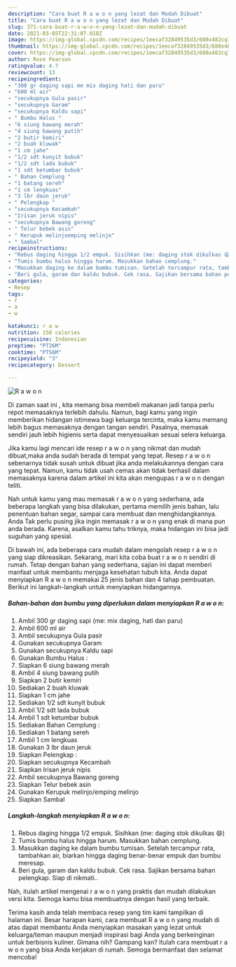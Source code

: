 ```yaml
---
description: "Cara buat R a w o n yang lezat dan Mudah Dibuat"
title: "Cara buat R a w o n yang lezat dan Mudah Dibuat"
slug: 371-cara-buat-r-a-w-o-n-yang-lezat-dan-mudah-dibuat
date: 2021-03-05T22:31:07.018Z
image: https://img-global.cpcdn.com/recipes/1eecaf32849535d3/680x482cq70/r-a-w-o-n-foto-resep-utama.jpg
thumbnail: https://img-global.cpcdn.com/recipes/1eecaf32849535d3/680x482cq70/r-a-w-o-n-foto-resep-utama.jpg
cover: https://img-global.cpcdn.com/recipes/1eecaf32849535d3/680x482cq70/r-a-w-o-n-foto-resep-utama.jpg
author: Rose Pearson
ratingvalue: 4.7
reviewcount: 13
recipeingredient:
- "300 gr daging sapi me mix daging hati dan paru"
- "600 ml air"
- "secukupnya Gula pasir"
- "secukupnya Garam"
- "secukupnya Kaldu sapi"
- " Bumbu Halus "
- "6 siung bawang merah"
- "4 siung bawang putih"
- "2 butir kemiri"
- "2 buah kluwak"
- "1 cm jahe"
- "1/2 sdt kunyit bubuk"
- "1/2 sdt lada bubuk"
- "1 sdt ketumbar bubuk"
- " Bahan Cemplung "
- "1 batang sereh"
- "1 cm lengkuas"
- "3 lbr daun jeruk"
- " Pelengkap "
- "secukupnya Kecambah"
- "Irisan jeruk nipis"
- "secukupnya Bawang goreng"
- " Telur bebek asin"
- " Kerupuk melinjoemping melinjo"
- " Sambal"
recipeinstructions:
- "Rebus daging hingga 1/2 empuk. Sisihkan (me: daging stok dikulkas 😄)"
- "Tumis bumbu halus hingga harum. Masukkan bahan cemplung."
- "Masukkan daging ke dalam bumbu tumisan. Setelah tercampur rata, tambahkan air, biarkan hingga daging benar-benar empuk dan bumbu meresap."
- "Beri gula, garam dan kaldu bubuk. Cek rasa. Sajikan bersama bahan pelengkap. Siap di nikmati.."
categories:
- Resep
tags:
- r
- a
- w

katakunci: r a w 
nutrition: 150 calories
recipecuisine: Indonesian
preptime: "PT26M"
cooktime: "PT56M"
recipeyield: "3"
recipecategory: Dessert

---
```



![R a w o n](https://img-global.cpcdn.com/recipes/1eecaf32849535d3/680x482cq70/r-a-w-o-n-foto-resep-utama.jpg)

Di zaman  saat ini , kita memang bisa membeli makanan jadi tanpa perlu repot memasaknya terlebih dahulu. Namun, bagi kamu yang ingin memberikan hidangan istimewa bagi keluarga tercinta, maka kamu memang lebih bagus memasaknya dengan tangan sendiri. Pasalnya, memasak sendiri jauh lebih higienis serta dapat menyesuaikan sesuai selera keluarga.

Jika kamu lagi mencari ide resep r a w o n yang nikmat dan mudah dibuat,maka anda sudah berada di tempat yang tepat. Resep r a w o n  sebenarnya tidak susah untuk dibuat jika anda melakukannya dengan cara yang tepat. Namun, kamu tidak usah cemas akan tidak berhasil dalam memasaknya 
karena dalam artikel ini kita akan mengupas r a w o n dengan teliti.  



Nah untuk kamu yang mau memasak r a w o n yang sederhana, ada beberapa langkah yang bisa dilakukan, pertama memilih jenis bahan, lalu penentuan bahan segar, sampai cara membuat dan menghidangkannya. Anda Tak perlu pusing jika ingin memasak r a w o n yang enak di mana pun anda berada. Karena, asalkan kamu  tahu triknya, maka hidangan ini bisa jadi suguhan yang spesial.

Di bawah ini, ada beberapa cara mudah dalam mengolah resep r a w o n yang siap dikreasikan. Sekarang, mari kita coba buat r a w o n sendiri di rumah. Tetap dengan bahan yang sederhana, sajian ini dapat memberi manfaat untuk membantu menjaga kesehatan tubuh kita. Anda dapat menyiapkan R a w o n memakai 25 jenis bahan dan 4 tahap pembuatan. Berikut ini langkah-langkah untuk menyiapkan hidangannya.

<!--inarticleads1-->

##### Bahan-bahan dan bumbu yang diperlukan dalam menyiapkan R a w o n:

1. Ambil 300 gr daging sapi (me: mix daging, hati dan paru)
1. Ambil 600 ml air
1. Ambil secukupnya Gula pasir
1. Gunakan secukupnya Garam
1. Gunakan secukupnya Kaldu sapi
1. Gunakan  Bumbu Halus :
1. Siapkan 6 siung bawang merah
1. Ambil 4 siung bawang putih
1. Siapkan 2 butir kemiri
1. Sediakan 2 buah kluwak
1. Siapkan 1 cm jahe
1. Sediakan 1/2 sdt kunyit bubuk
1. Ambil 1/2 sdt lada bubuk
1. Ambil 1 sdt ketumbar bubuk
1. Sediakan  Bahan Cemplung :
1. Sediakan 1 batang sereh
1. Ambil 1 cm lengkuas
1. Gunakan 3 lbr daun jeruk
1. Siapkan  Pelengkap :
1. Siapkan secukupnya Kecambah
1. Siapkan Irisan jeruk nipis
1. Ambil secukupnya Bawang goreng
1. Siapkan  Telur bebek asin
1. Gunakan  Kerupuk melinjo/emping melinjo
1. Siapkan  Sambal




<!--inarticleads2-->

##### Langkah-langkah menyiapkan R a w o n:

1. Rebus daging hingga 1/2 empuk. Sisihkan (me: daging stok dikulkas 😄)
1. Tumis bumbu halus hingga harum. Masukkan bahan cemplung.
1. Masukkan daging ke dalam bumbu tumisan. Setelah tercampur rata, tambahkan air, biarkan hingga daging benar-benar empuk dan bumbu meresap.
1. Beri gula, garam dan kaldu bubuk. Cek rasa. Sajikan bersama bahan pelengkap. Siap di nikmati..




Nah, itulah artikel mengenai  r a w o n  yang praktis dan mudah dilakukan versi kita. Semoga kamu bisa membuatnya dengan hasil yang terbaik. 

Terima kasih anda telah membaca resep yang tim kami tampilkan di halaman ini. Besar harapan kami, cara membuat  R a w o n yang mudah di atas dapat membantu Anda menyiapkan masakan yang lezat untuk keluarga/teman maupun menjadi inspirasi bagi Anda yang berkeinginan untuk berbisnis kuliner. Gimana nih? Gampang kan? Itulah cara membuat r a w o n yang bisa Anda kerjakan di rumah. Semoga bermanfaat dan selamat mencoba!

